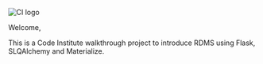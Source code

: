 ![CI logo](https://codeinstitute.s3.amazonaws.com/fullstack/ci_logo_small.png)

Welcome,

This is a Code Institute walkthrough project to introduce RDMS using Flask, SLQAlchemy and Materialize.
